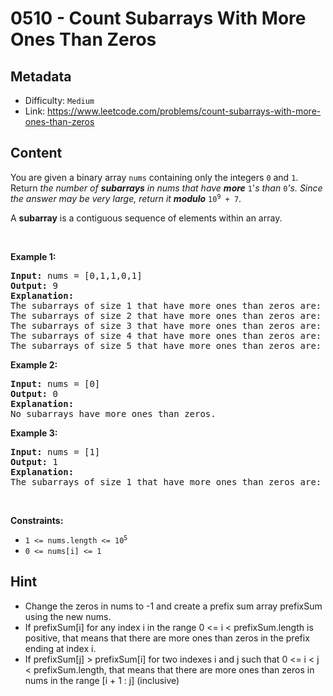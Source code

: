 # 0510 - Count Subarrays With More Ones Than Zeros

## Metadata

 - Difficulty: `Medium`
 - Link: https://www.leetcode.com/problems/count-subarrays-with-more-ones-than-zeros

## Content

<p>You are given a binary array <code>nums</code> containing only the integers <code>0</code> and <code>1</code>. Return<em> the number of <strong>subarrays</strong> in nums that have <strong>more</strong> </em><code>1</code>&#39;<em>s than </em><code>0</code><em>&#39;s. Since the answer may be very large, return it <strong>modulo</strong> </em><code>10<sup>9</sup> + 7</code>.</p>

<p>A <strong>subarray</strong> is a contiguous sequence of elements within an array.</p>

<p>&nbsp;</p>
<p><strong class="example">Example 1:</strong></p>

<pre>
<strong>Input:</strong> nums = [0,1,1,0,1]
<strong>Output:</strong> 9
<strong>Explanation:</strong>
The subarrays of size 1 that have more ones than zeros are: [1], [1], [1]
The subarrays of size 2 that have more ones than zeros are: [1,1]
The subarrays of size 3 that have more ones than zeros are: [0,1,1], [1,1,0], [1,0,1]
The subarrays of size 4 that have more ones than zeros are: [1,1,0,1]
The subarrays of size 5 that have more ones than zeros are: [0,1,1,0,1]
</pre>

<p><strong class="example">Example 2:</strong></p>

<pre>
<strong>Input:</strong> nums = [0]
<strong>Output:</strong> 0
<strong>Explanation:</strong>
No subarrays have more ones than zeros.
</pre>

<p><strong class="example">Example 3:</strong></p>

<pre>
<strong>Input:</strong> nums = [1]
<strong>Output:</strong> 1
<strong>Explanation:</strong>
The subarrays of size 1 that have more ones than zeros are: [1]
</pre>

<p>&nbsp;</p>
<p><strong>Constraints:</strong></p>

<ul>
	<li><code>1 &lt;= nums.length &lt;= 10<sup>5</sup></code></li>
	<li><code>0 &lt;= nums[i] &lt;= 1</code></li>
</ul>


## Hint

- Change the zeros in nums to -1 and create a prefix sum array prefixSum using the new nums.
- If prefixSum[i] for any index i in the range 0 <= i < prefixSum.length is positive, that means that there are more ones than zeros in the prefix ending at index i.
- If prefixSum[j] > prefixSum[i] for two indexes i and j such that 0 <= i < j < prefixSum.length, that means that there are more ones than zeros in nums in the range [i + 1 : j] (inclusive)

